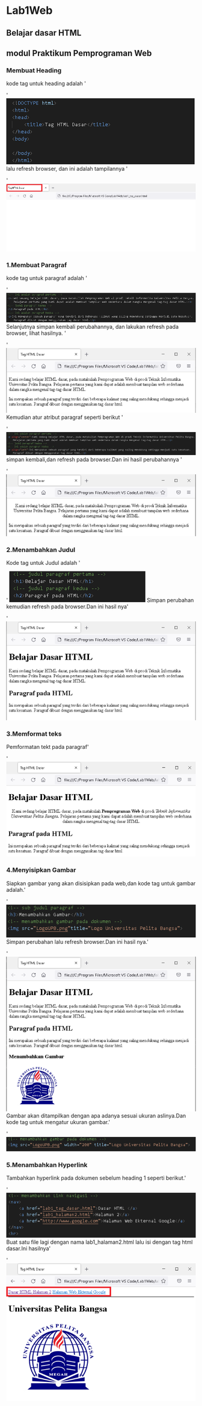 # Lab1Web
## Belajar dasar HTML
## modul Praktikum Pemprograman Web
### Membuat Heading
kode tag untuk heading adalah '<p>'
 ![Gambar](Css.png)
lalu refresh browser, dan ini adalah tampilannya '<p>'
 ![Gambar](Ss.png)
### 1.Membuat Paragraf 
kode tag untuk paragraf adalah '<p>'
 ![Gambar](Css1.png)  
Selanjutnya simpan kembali perubahannya, dan lakukan refresh pada browser, lihat hasilnya.
 '<p>'
 ![Gambar](Ss1.png)
 Kemudian atur atribut paragraf seperti berikut '<p>'
 ![Gambar](Css1.0.png)
simpan kembali,dan refresh pada browser.Dan ini hasil perubahannya '<p>'
 ![Gambar](Ss1.0.png)
### 2.Menambahkan Judul
Kode tag untuk Judul adalah '<p>'
 ![Gambar](Css2.png)
Simpan perubahan kemudian refresh pada browser.Dan ini hasil nya'<p>'
 ![Gambar](Ss2.png)
### 3.Memformat teks
Pemformatan tekt pada paragraf'<p>'
 ![Gambar](Ss5.PNG)
### 4.Menyisipkan Gambar
Siapkan gambar yang akan disisipkan pada web,dan kode tag untuk gambar adalah.'<p>'
 ![Gambar](Css3.png)
Simpan perubahan lalu refresh browser.Dan ini hasil nya.'<p>'
 ![Gambar](Ss3.png)
Gambar akan ditampilkan dengan apa adanya sesuai ukuran aslinya.Dan kode tag untuk mengatur ukuran gambar.'<p>'
 ![Gambar](Css3.0.png)
### 5.Menambahkan Hyperlink
Tambahkan hyperlink pada dokumen sebelum heading 1 seperti berikut.'<p>'
 ![Gambar](Css4.png)
Buat satu file lagi dengan nama lab1_halaman2.html lalu isi dengan tag html dasar.Ini hasilnya'<p>'
 ![Gambar](Ss4.PNG)
